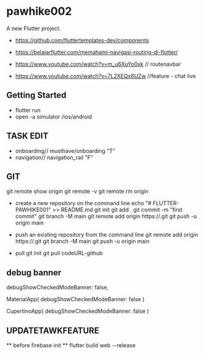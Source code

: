 # pawhike002

A new Flutter project.

- https://github.com/fluttertemplates-dev/components
- https://belajarflutter.com/memahami-navigasi-routing-di-flutter/
- https://www.youtube.com/watch?v=m_u6XuYo0xk // routenavbar

- https://www.youtube.com/watch?v=7L2XEQx6UZw //feature - chat live


## Getting Started
- flutter run 
- open -a simulator /ios/android

## TASK EDIT
- onboarding// musthave/onboarding "T"
- navigation// navigation_rail "F"

## GIT

git remote show origin
git remote -v
git remote rm origin

- create a new repository on the command line
echo "# FLUTTER-PAWHIKE001" >> README.md
git init
git add .
git commit -m "first commit"
git branch -M main
git remote add origin https://.git
git push -u origin main

- push an existing repository from the command line
git remote add origin https://.git
git branch -M main
git push -u origin main

- pull
git init
git pull codeURL-github

## debug banner
debugShowCheckedModeBanner: false,

MaterialApp(
  debugShowCheckedModeBanner: false
)

CupertinoApp(
  debugShowCheckedModeBanner: false
)

## UPDATETAWKFEATURE

** before firebase init **
flutter build web --release